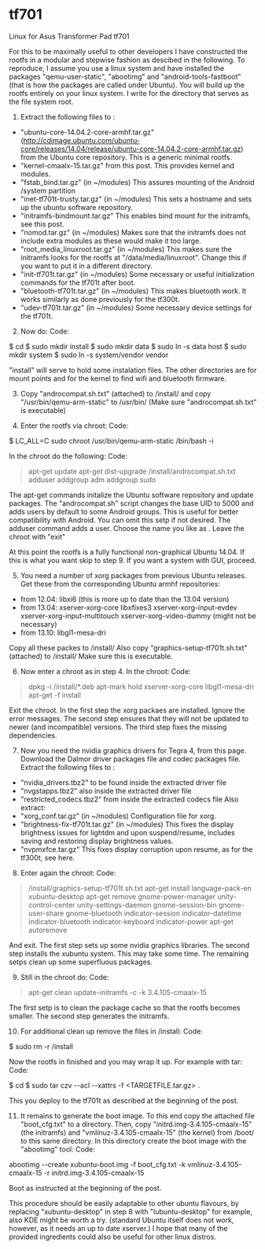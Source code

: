 # tf701

Linux for Asus Transformer Pad tf701

For this to be maximally useful to other developers I have constructed the rootfs in a modular and stepwise fashion as descibed in the following. To reproduce, I assume you use a linux system and have installed the packages "qemu-user-static", "abootimg" and "android-tools-fastboot" (that is how the packages are called under Ubuntu). You will build up the rootfs entirely on your linux system. I write <ROOT> for the directory that serves as the file system root.

1. Extract the following files to <ROOT>:

- "ubuntu-core-14.04.2-core-armhf.tar.gz" (http://cdimage.ubuntu.com/ubuntu-core/releases/14.04/release/ubuntu-core-14.04.2-core-armhf.tar.gz) from the Ubuntu core repository. This is a generic minimal rootfs.
- "kernel-cmaalx-15.tar.gz" from this post. This provides kernel and modules.
- "fstab_bind.tar.gz" (in ~/modules) This assures mounting of the Android /system partition
- "inet-tf701t-trusty.tar.gz" (in ~/modules) This sets a hostname and sets up the ubuntu software repository.
- "initramfs-bindmount.tar.gz" This enables bind mount for the initramfs, see this post.
- "nomod.tar.gz" (in ~/modules) Makes sure that the initramfs does not include extra modules as these would make it too large.
- "root_media_linuxroot.tar.gz" (in ~/modules) This makes sure the initramfs looks for the rootfs at "/data/media/linuxroot". Change this if you want to put it in a different directory.
- "init-tf701t.tar.gz" (in ~/modules) Some necessary or useful initialization commands for the tf701t after boot.
- "bluetooth-tf701t.tar.gz" (in ~/modules) This makes bluetooth work. It works similarly as done previously for the tf300t.
- "udev-tf701t.tar.gz" (in ~/modules) Some necessary device settings for the tf701t.

2. Now do:
Code:

$ cd <ROOT>
$ sudo mkdir install
$ sudo mkdir data
$ sudo ln -s data host
$ sudo mkdir system
$ sudo ln -s system/vendor vendor

"install" will serve to hold some instalation files. The other directories are for mount points and for the kernel to find wifi and bluetooth firmware.

3. Copy "androcompat.sh.txt" (attached) to <ROOT>/install/ and copy "/usr/bin/qemu-arm-static" to <ROOT>/usr/bin/
(Make sure "androcompat.sh.txt" is executable)

4. Enter the rootfs via chroot:
Code:

$ LC_ALL=C sudo chroot <ROOT> /usr/bin/qemu-arm-static /bin/bash -i

In the chroot do the following:
Code:

> apt-get update
> apt-get dist-upgrade
> /install/androcompat.sh.txt
> adduser <USERNAME>
> addgroup <USERNAME> adm
> addgroup <USERNAME> sudo

The apt-get commands initalize the Ubuntu software repository and update packages. The "androcompat.sh" script changes the base UID to 5000 and adds users by default to some Android groups. This is useful for better compatibility with Android. You can omit this setp if not desired. The adduser command adds a user. Choose the name you like as <USERNAME>. Leave the chroot with "exit"

At this point the rootfs is a fully functional non-graphical Ubuntu 14.04. If this is what you want skip to step 9. If you want a system with GUI, proceed.

5. You need a number of xorg packages from previous Ubuntu releases. Get these from the corresponding Ubuntu armhf repositories:
- from 12.04:
libxi6 (this is more up to date than the 13.04 version)
- from 13.04:
xserver-xorg-core
libxfixes3
xserver-xorg-input-evdev
xserver-xorg-input-multitouch
xserver-xorg-video-dummy (might not be necessary)
- from 13.10:
libgl1-mesa-dri

Copy all these packes to <ROOT>/install/
Also copy "graphics-setup-tf701t.sh.txt" (attached) to <ROOT>/install/
Make sure this is executable.

6. Now enter a chroot as in step 4. In the chroot:
Code:

> dpkg -i /install/*.deb
> apt-mark hold xserver-xorg-core libgl1-mesa-dri
> apt-get -f install

Exit the chroot. In the first step the xorg packaes are installed. Ignore the error messages. The second step ensures that they will not be updated to newer (and incompatible) versions. The third step fixes the missing dependencies.

7. Now you need the nvidia graphics drivers for Tegra 4, from this page. Download the Dalmor driver packages file and codec packages file. Extract the following files to <ROOT>:
- "nvidia_drivers.tbz2" to be found inside the extracted driver file
- "nvgstapps.tbz2" also inside the extracted driver file
- "restricted_codecs.tbz2" from inside the extracted codecs file
Also extract:
- "xorg_conf.tar.gz" (in ~/modules) Configuration file for xorg.
- "brightness-fix-tf701t.tar.gz" (in ~/modules) This fixes the display brightness issues for lightdm and upon suspend/resume, includes saving and restoring display brightness values.
- "nvpmxfce.tar.gz" This fixes display corruption upon resume, as for the tf300t, see here.

8. Enter again the chroot:
Code:

> /install/graphics-setup-tf701t.sh.txt
> apt-get install language-pack-en xubuntu-desktop
> apt-get remove gnome-power-manager unity-control-center unity-settings-daemon gnome-session-bin gnome-user-share gnome-bluetooth indicator-session indicator-datetime indicator-bluetooth indicator-keyboard indicator-power
> apt-get autoremove

And exit. The first step sets up some nvidia graphics libraries. The second step installs the xubuntu system. This may take some time. The remaining setps clean up some superfluous packages.

9. Still in the chroot do:
Code:

> apt-get clean
> update-initramfs -c -k 3.4.105-cmaalx-15

The first setp is to clean the package cache so that the rootfs becomes smaller. The second step generates the initramfs.

10. For additional clean up remove the files in <ROOT>/install:
Code:

$ sudo rm -r <ROOT>/install

Now the rootfs in finished and you may wrap it up. For example with tar:
Code:

$ cd <ROOT>
$ sudo tar czv --acl --xattrs -f <TARGETFILE.tar.gz> .

This you deploy to the tf701t as described at the beginning of the post.

11. It remains to generate the boot image. To this end copy the attached file "boot_cfg.txt" to a directory. Then, copy "initrd.img-3.4.105-cmaalx-15" (the initramfs) and "vmlinuz-3.4.105-cmaalx-15" (the kernel) from <ROOT>/boot/ to this same directory. In this directory create the boot image with the "abootimg" tool:
Code:

abootimg --create xubuntu-boot.img -f boot_cfg.txt -k vmlinuz-3.4.105-cmaalx-15 -r initrd.img-3.4.105-cmaalx-15

Boot as instructed at the beginning of the post.


This procedure should be easily adaptable to other ubuntu flavours, by replacing "xubuntu-desktop" in step 8 with "lubuntu-desktop" for example, also KDE might be worth a try. (standard Ubuntu itself does not work, however, as it needs an up to date xserver.) I hope that many of the provided ingredients could also be useful for other linux distros. 
